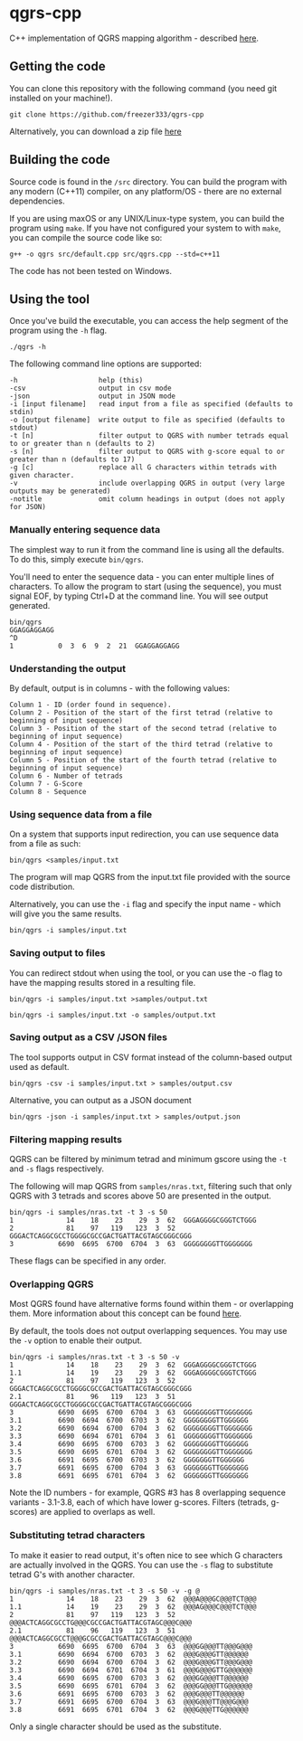 # qgrs-cpp
C++ implementation of QGRS mapping algorithm - described [here](http://bioinformatics.ramapo.edu/QGRS/credits.php).

## Getting the code
You can clone this repository with the following command (you need git installed on your machine!).
```
git clone https://github.com/freezer333/qgrs-cpp
```
Alternatively, you can download a zip file [here](https://github.com/freezer333/qgrs-cpp/archive/master.zip)

## Building the code
Source code is found in the `/src` directory.  You can build the program with any modern (C++11) compiler, on any platform/OS - there are no external dependencies.

If you are using maxOS or any UNIX/Linux-type system, you can build the program using `make`.  If you have not configured your system to with `make`, you can compile the source code like so:

```
g++ -o qgrs src/default.cpp src/qgrs.cpp --std=c++11
```

The code has not been tested on Windows.

## Using the tool
Once you've build the executable, you can access the help segment of the program using the `-h` flag.

```
./qgrs -h
```

The following command line options are supported:

```
-h                    help (this)
-csv                  output in csv mode
-json                 output in JSON mode
-i [input filename]   read input from a file as specified (defaults to stdin)
-o [output filename]  write output to file as specified (defaults to stdout)
-t [n]                filter output to QGRS with number tetrads equal to or greater than n (defaults to 2)
-s [n]                filter output to QGRS with g-score equal to or greater than n (defaults to 17)
-g [c]                replace all G characters within tetrads with given character.
-v                    include overlapping QGRS in output (very large outputs may be generated)
-notitle              omit column headings in output (does not apply for JSON)
```

### Manually entering sequence data
The simplest way to run it from the command line is using all the defaults.  To do this, simply execute `bin/qgrs`.  

You'll need to enter the sequence data - you can enter multiple lines of characters.  To allow the program to start (using the sequence), you must signal EOF, by typing Ctrl+D at the command line.  You will see output generated.

```
bin/qgrs
GGAGGAGGAGG
^D
1           0  3  6  9  2  21  GGAGGAGGAGG
```

### Understanding the output
By default, output is in columns - with the following values:

```
Column 1 - ID (order found in sequence).  
Column 2 - Position of the start of the first tetrad (relative to beginning of input sequence)
Column 3 - Position of the start of the second tetrad (relative to beginning of input sequence)
Column 4 - Position of the start of the third tetrad (relative to beginning of input sequence)
Column 5 - Position of the start of the fourth tetrad (relative to beginning of input sequence)
Column 6 - Number of tetrads
Column 7 - G-Score
Column 8 - Sequence
```

### Using sequence data from a file
On a system that supports input redirection, you can use sequence data from a file as such:

```
bin/qgrs <samples/input.txt
```

The program will map QGRS from the input.txt file provided with the source code distribution.

Alternatively, you can use the `-i` flag and specify the input name - which will give you the same results.

```
bin/qgrs -i samples/input.txt
```

### Saving output to files
You can redirect stdout when using the tool, or you can use the -o flag to have the mapping results stored in a resulting file.

```
bin/qgrs -i samples/input.txt >samples/output.txt
```

```
bin/qgrs -i samples/input.txt -o samples/output.txt
```

### Saving output as a CSV /JSON files
The tool supports output in CSV format instead of the column-based output used as default.

```
bin/qgrs -csv -i samples/input.txt > samples/output.csv
```

Alternative, you can output as a JSON document

```
bin/qgrs -json -i samples/input.txt > samples/output.json
```

### Filtering mapping results
QGRS can be filtered by minimum tetrad and minimum gscore using the `-t` and `-s` flags respectively.

The following will map QGRS from `samples/nras.txt`, filtering such that only QGRS with 3 tetrads and scores above 50 are presented in the output.

```
bin/qgrs -i samples/nras.txt -t 3 -s 50
1             14    18    23    29  3  62  GGGAGGGGCGGGTCTGGG
2             81    97   119   123  3  52  GGGACTCAGGCGCCTGGGGCGCCGACTGATTACGTAGCGGGCGGG
3           6690  6695  6700  6704  3  63  GGGGGGGGTTGGGGGGG
```

These flags can be specified in any order.

### Overlapping QGRS
Most QGRS found have alternative forms found within them - or overlapping them.  More information about this concept can be found [here](http://bioinformatics.ramapo.edu/QGRS/help_overlaps.php).

By default, the tools does not output overlapping sequences.  You may use the `-v` option to enable their output.

```
bin/qgrs -i samples/nras.txt -t 3 -s 50 -v
1             14    18    23    29  3  62  GGGAGGGGCGGGTCTGGG
1.1           14    19    23    29  3  62  GGGAGGGGCGGGTCTGGG
2             81    97   119   123  3  52  GGGACTCAGGCGCCTGGGGCGCCGACTGATTACGTAGCGGGCGGG
2.1           81    96   119   123  3  51  GGGACTCAGGCGCCTGGGGCGCCGACTGATTACGTAGCGGGCGGG
3           6690  6695  6700  6704  3  63  GGGGGGGGTTGGGGGGG
3.1         6690  6694  6700  6703  3  62  GGGGGGGGTTGGGGGG
3.2         6690  6694  6700  6704  3  62  GGGGGGGGTTGGGGGGG
3.3         6690  6694  6701  6704  3  61  GGGGGGGGTTGGGGGGG
3.4         6690  6695  6700  6703  3  62  GGGGGGGGTTGGGGGG
3.5         6690  6695  6701  6704  3  62  GGGGGGGGTTGGGGGGG
3.6         6691  6695  6700  6703  3  62  GGGGGGGTTGGGGGG
3.7         6691  6695  6700  6704  3  63  GGGGGGGTTGGGGGGG
3.8         6691  6695  6701  6704  3  62  GGGGGGGTTGGGGGGG
```

Note the ID numbers - for example, QGRS #3 has 8 overlapping sequence variants - 3.1-3.8, each of which have lower g-scores.  Filters (tetrads, g-scores) are applied to overlaps as well.

### Substituting tetrad characters
To make it easier to read output, it's often nice to see which G characters are actually involved in the QGRS.  You can use the `-s` flag to substitute tetrad G's with another character.

```
bin/qgrs -i samples/nras.txt -t 3 -s 50 -v -g @
1             14    18    23    29  3  62  @@@A@@@GC@@@TCT@@@
1.1           14    19    23    29  3  62  @@@AG@@@C@@@TCT@@@
2             81    97   119   123  3  52  @@@ACTCAGGCGCCTG@@@CGCCGACTGATTACGTAGC@@@C@@@
2.1           81    96   119   123  3  51  @@@ACTCAGGCGCCT@@@GCGCCGACTGATTACGTAGC@@@C@@@
3           6690  6695  6700  6704  3  63  @@@GG@@@TT@@@G@@@
3.1         6690  6694  6700  6703  3  62  @@@G@@@GTT@@@@@@
3.2         6690  6694  6700  6704  3  62  @@@G@@@GTT@@@G@@@
3.3         6690  6694  6701  6704  3  61  @@@G@@@GTTG@@@@@@
3.4         6690  6695  6700  6703  3  62  @@@GG@@@TT@@@@@@
3.5         6690  6695  6701  6704  3  62  @@@GG@@@TTG@@@@@@
3.6         6691  6695  6700  6703  3  62  @@@G@@@TT@@@@@@
3.7         6691  6695  6700  6704  3  63  @@@G@@@TT@@@G@@@
3.8         6691  6695  6701  6704  3  62  @@@G@@@TTG@@@@@@
```

Only a single character should be used as the substitute.